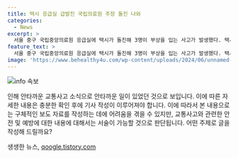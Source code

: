 ```yaml
---
title: 택시 응급실 급발진 국립의료원 주장 돌진 나와
categories:
  - News
excerpt: >
  서울 중구 국립중앙의료원 응급실에 택시가 돌진해 3명이 부상을 입는 사고가 발생했다. 택시 운전자 A씨는 임의동행해 조사 중이며, 사고로 보행자 3명 중 1명이 중상, 2명이 경상을 입었다. A씨는 피해자와 차량 4대를 친 후 음주 상태는 아니었으며, 사고 경위에 대한 자세한 조사가 이뤄지고 있다. 사고를 목격한 김씨는 쾅 소리에 놀란 증언을 내놓았다. 사고 현장 사진도 공개되어 사람들의 이목을 끌고 있다.
feature_text: >
  서울 중구 국립중앙의료원 응급실에 택시가 돌진해 3명이 부상을 입는 사고가 발생했다. 택시 운전자 A씨는 임의동행해 조사 중이며, 사고로 보행자 3명 중 1명이 중상, 2명이 경상을 입었다. A씨는 피해자와 차량 4대를 친 후 음주 상태는 아니었으며, 사고 경위에 대한 자세한 조사가 이뤄지고 있다. 사고를 목격한 김씨는 쾅 소리에 놀란 증언을 내놓았다. 사고 현장 사진도 공개되어 사람들의 이목을 끌고 있다.
image: 'https://www.behealthy4u.com/wp-content/uploads/2024/06/unnamed-file.png'
---
```


<p><img src="https://www.behealthy4u.com/wp-content/uploads/2024/06/unnamed-file.png" alt="info 속보" /></p>

<p>인해 안타까운 교통사고 소식으로 안타까운 일이 있었던 것으로 보입니다. 이에 따른 자세한 내용은 충분한 확인 후에 기사 작성이 이루어져야 합니다. 이에 따라서 본 내용으로는 구체적인 보도 자료를 작성하는 데에 어려움을 겪을 수 있지만, 교통사고와 관련한 안전 및 예방에 대한 내용에 대해서는 서술이 가능할 것으로 판단됩니다. 어떤 주제로 글을 작성해 드릴까요? </p>
생생한 뉴스, <a href="https://qoogle.tistory.com" rel="dofollow">qoogle.tistory.com</a>


